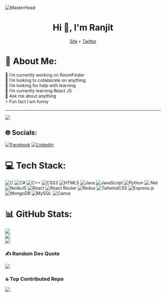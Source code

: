 ![MasterHead](https://thumbs.gfycat.com/BetterHandmadeGull-size_restricted.gif)
<h1 align="center">Hi 👋, I'm Ranjit</h1>
<p align="center">
  <a href="https://www.chaudharyranjit.com.np">Site</a> •
  <a href="https://twitter.com/Royal5209">Twitter</a>
</p>


# 💫 About Me:
🔭 I’m currently working on RoomFinder<br>👯 I’m looking to collaborate on anything<br>🤝 I’m looking for help with learning<br>🌱 I’m currently learning React JS<br>💬 Ask me about anything<br>⚡ Fun fact I am funny

---
[![](https://visitcount.itsvg.in/api?id=royalranjit&icon=0&color=0)](https://visitcount.itsvg.in)

## 🌐 Socials:
[![Facebook](https://img.shields.io/badge/Facebook-%231877F2.svg?logo=Facebook&logoColor=white)](https://facebook.com/ranjitchaudhary.5209) [![LinkedIn](https://img.shields.io/badge/LinkedIn-%230077B5.svg?logo=linkedin&logoColor=white)](https://linkedin.com/in/ranjit-chaudhary-56251924b) 

# 💻 Tech Stack:
![C](https://img.shields.io/badge/c-%2300599C.svg?style=for-the-badge&logo=c&logoColor=white) ![C#](https://img.shields.io/badge/c%23-%23239120.svg?style=for-the-badge&logo=c-sharp&logoColor=white) ![C++](https://img.shields.io/badge/c++-%2300599C.svg?style=for-the-badge&logo=c%2B%2B&logoColor=white) ![CSS3](https://img.shields.io/badge/css3-%231572B6.svg?style=for-the-badge&logo=css3&logoColor=white) ![HTML5](https://img.shields.io/badge/html5-%23E34F26.svg?style=for-the-badge&logo=html5&logoColor=white) ![Java](https://img.shields.io/badge/java-%23ED8B00.svg?style=for-the-badge&logo=java&logoColor=white) ![JavaScript](https://img.shields.io/badge/javascript-%23323330.svg?style=for-the-badge&logo=javascript&logoColor=%23F7DF1E) ![Python](https://img.shields.io/badge/python-3670A0?style=for-the-badge&logo=python&logoColor=ffdd54) ![.Net](https://img.shields.io/badge/.NET-5C2D91?style=for-the-badge&logo=.net&logoColor=white) ![NodeJS](https://img.shields.io/badge/node.js-6DA55F?style=for-the-badge&logo=node.js&logoColor=white) ![React](https://img.shields.io/badge/react-%2320232a.svg?style=for-the-badge&logo=react&logoColor=%2361DAFB) ![React Router](https://img.shields.io/badge/React_Router-CA4245?style=for-the-badge&logo=react-router&logoColor=white) ![Redux](https://img.shields.io/badge/redux-%23593d88.svg?style=for-the-badge&logo=redux&logoColor=white) ![TailwindCSS](https://img.shields.io/badge/tailwindcss-%2338B2AC.svg?style=for-the-badge&logo=tailwind-css&logoColor=white) ![Express.js](https://img.shields.io/badge/express.js-%23404d59.svg?style=for-the-badge&logo=express&logoColor=%2361DAFB) ![MongoDB](https://img.shields.io/badge/MongoDB-%234ea94b.svg?style=for-the-badge&logo=mongodb&logoColor=white) ![MySQL](https://img.shields.io/badge/mysql-%2300f.svg?style=for-the-badge&logo=mysql&logoColor=white) ![Canva](https://img.shields.io/badge/Canva-%2300C4CC.svg?style=for-the-badge&logo=Canva&logoColor=white)
# 📊 GitHub Stats:
![](https://github-readme-stats.vercel.app/api?username=royalranjit&theme=vue-dark&hide_border=false&include_all_commits=true&count_private=true)<br/>
![](https://github-readme-streak-stats.herokuapp.com/?user=royalranjit&theme=vue-dark&hide_border=false)<br/>
![](https://github-readme-stats.vercel.app/api/top-langs/?username=royalranjit&theme=vue-dark&hide_border=false&include_all_commits=true&count_private=true&layout=compact)

### ✍️ Random Dev Quote
![](https://quotes-github-readme.vercel.app/api?type=horizontal&theme=radical)

### 🔝 Top Contributed Repo
![](https://github-contributor-stats.vercel.app/api?username=royalranjit&limit=5&theme=dark&combine_all_yearly_contributions=true)



<!-- Proudly created with GPRM ( https://gprm.itsvg.in ) -->
